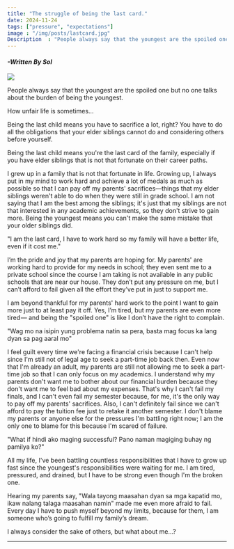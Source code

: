 ```yaml
---
title: "The struggle of being the last card."
date: 2024-11-24
tags: ["pressure", "expectations"]
image : "/img/posts/lastcard.jpg"
Description  : "People always say that the youngest are the spoiled one but no one talks about the burden of being the youngest."
---
```


#### *-Written By Sol*

![](/images/lastcard.jpg)

People always say that the youngest are the spoiled one but no one talks about the burden of being the youngest.

How unfair life is sometimes…

Being the last child means you have to sacrifice a lot, right? You have to do all the obligations that your elder siblings cannot do and considering others before yourself.

Being the last child means you're the last card of the family, especially if you have elder siblings that is not that fortunate on their career paths.

I grew up in a family that is not that fortunate in life. Growing up, I always put in my mind to work hard and achieve a lot of medals as much as possible so that I can pay off my parents' sacrifices—things that my elder siblings weren't able to do when they were still in grade school. I am not saying that I am the best among the siblings; it's just that my siblings are not that interested in any academic achievements, so they don't strive to gain more. Being the youngest means you can't make the same mistake that your older siblings did.

"I am the last card, I have to work hard so my family will have a better life, even if it cost me."

I’m the pride and joy that my parents are hoping for. My parents' are working hard to provide for my needs in school; they even sent me to a private school since the course I am taking is not available in any public schools that are near our house. They don’t put any pressure on me, but I can’t afford to fail given all the effort they’ve put in just to support me.

I am beyond thankful for my parents' hard work to the point I want to gain more just to at least pay it off. Yes, I’m tired, but my parents are even more tired — and being the "spoiled one" is like I don’t have the right to complain.

"Wag mo na isipin yung problema natin sa pera, basta mag focus ka lang dyan sa pag aaral mo"

I feel guilt every time we're facing a financial crisis because I can't help since I'm still not of legal age to seek a part-time job back then. Even now that I'm already an adult, my parents are still not allowing me to seek a part-time job so that I can only focus on my academics. I understand why my parents don't want me to bother about our financial burden because they don't want me to feel bad about my expenses. That's why I can't fail my finals, and I can't even fail my semester because, for me, it's the only way to pay off my parents' sacrifices. Also, I can't definitely fail since we can't afford to pay the tuition fee just to retake it another semester. I don't blame my parents or anyone else for the pressures I'm battling right now; I am the only one to blame for this because I'm scared of failure.

"What if hindi ako maging successful? Pano naman magiging buhay ng pamilya ko?"

All my life, I've been battling countless responsibilities that I have to grow up fast since the youngest's responsibilities were waiting for me. I am tired, pressured, and drained, but I have to be strong even though I'm the broken one.

Hearing my parents say, "Wala tayong maasahan dyan sa mga kapatid mo, ikaw nalang talaga maasahan namin" made me even more afraid to fail. Every day I have to push myself beyond my limits, because for them, I am someone who’s going to fulfill my family’s dream.

I always consider the sake of others, but what about me…?

---